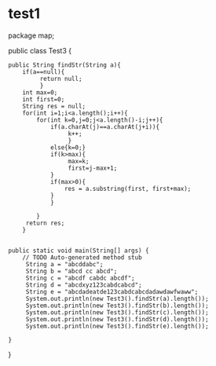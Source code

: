 # test1
package map;

public class Test3 {

	public String findStr(String a){
		if(a==null){
			 return null;
			 }
		int max=0;
		int first=0;
		String res = null;
		for(int i=1;i<a.length();i++){
			for(int k=0,j=0;j<a.length()-i;j++){
				if(a.charAt(j)==a.charAt(j+i)){
					 k++;
					 }
				else{k=0;}
				if(k>max){
					 max=k;
					 first=j-max+1;
				}
				if(max>0){
					res = a.substring(first, first+max);
				}
				}
					
			}
		 return res;
		}
	
	
	public static void main(String[] args) {
		// TODO Auto-generated method stub
		 String a = "abcddabc";
		 String b = "abcd cc abcd";
		 String c = "abcdf cabdc abcdf";
		 String d = "abcdxyz123cabdcabcd";
		 String e = "abcdadeatde123cabdcabcdadawdawfwaww";
		 System.out.println(new Test3().findStr(a).length());
		 System.out.println(new Test3().findStr(b).length());
		 System.out.println(new Test3().findStr(c).length());
		 System.out.println(new Test3().findStr(d).length());
		 System.out.println(new Test3().findStr(e).length());
		 
	}

}
